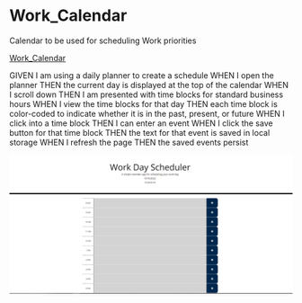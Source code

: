 # Work_Calendar
Calendar to be used for scheduling Work priorities 







<a href="https://cburnside1385.github.io/Work_Calendar/" target="_blank">Work_Calendar</a>



GIVEN I am using a daily planner to create a schedule
WHEN I open the planner
THEN the current day is displayed at the top of the calendar
WHEN I scroll down
THEN I am presented with time blocks for standard business hours
WHEN I view the time blocks for that day
THEN each time block is color-coded to indicate whether it is in the past, present, or future
WHEN I click into a time block
THEN I can enter an event
WHEN I click the save button for that time block
THEN the text for that event is saved in local storage
WHEN I refresh the page
THEN the saved events persist






<img src="./assests/Images/Schedule.PNG" alt="Alt text" title="Scheduler">

